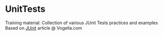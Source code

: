 # UnitTests
Training material: Collection of various JUnit Tests practices and examples
Based on [JUnit](https://www.vogella.com/tutorials/JUnit/article.html) article @ Vogella.com
